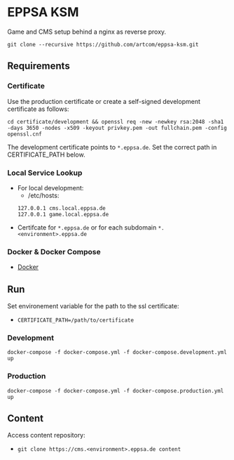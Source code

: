 # EPPSA KSM

Game and CMS setup behind a nginx as reverse proxy.


`git clone --recursive https://github.com/artcom/eppsa-ksm.git`


## Requirements

### Certificate
Use the production certificate or create a self-signed development certificate as follows:
```
cd certificate/development && openssl req -new -newkey rsa:2048 -sha1 -days 3650 -nodes -x509 -keyout privkey.pem -out fullchain.pem -config openssl.cnf
```
The development certificate points to `*.eppsa.de`. Set the correct path in CERTIFICATE_PATH below.

### Local Service Lookup
  * For local development:
    * /etc/hosts:
    ```
    127.0.0.1 cms.local.eppsa.de
    127.0.0.1 game.local.eppsa.de
    ```
  * Certifcate for `*.eppsa.de` or for each subdomain `*.<environment>.eppsa.de`

### Docker & Docker Compose
  * [Docker](https://docs.docker.com/install/)

## Run
Set environement variable for the path to the ssl certificate:
  * `CERTIFICATE_PATH=/path/to/certificate`

### Development
`docker-compose -f docker-compose.yml -f docker-compose.development.yml up`

### Production
`docker-compose -f docker-compose.yml -f docker-compose.production.yml up`



## Content
Access content repository:

* `git clone https://cms.<environment>.eppsa.de content`
